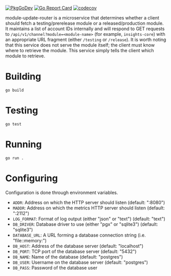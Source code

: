 [![PkgGoDev](https://pkg.go.dev/badge/github.com/redhatinsights/module-update-router)](https://pkg.go.dev/github.com/redhatinsights/module-update-router)
[![Go Report Card](https://goreportcard.com/badge/github.com/redhatinsights/module-update-router)](https://goreportcard.com/report/github.com/redhatinsights/module-update-router)
[![codecov](https://codecov.io/gh/RedHatInsights/module-update-router/branch/master/graph/badge.svg?token=HASAINK5Q3)](https://codecov.io/gh/RedHatInsights/module-update-router)

module-update-router is a microservice that determines whether a client should
fetch a testing/prerelease module or a released/production module. It maintains
a list of account IDs internally and will respond to GET requests to `/api/v1/channel?module=<module-name>`
(for example, `insights-core`) with an appropriate URL fragment (either 
`/testing` or `/release`). It is worth noting that this service does not serve
the module itself; the client must know where to retrieve the module. This
service simply tells the client which module to retrieve.

# Building

`go build`

# Testing

`go test`

# Running

`go run .`

# Configuring

Configuration is done through environment variables.

* `ADDR`: Address on which the HTTP server should listen (default: ":8080")
* `MADDR`: Address on which the metrics HTTP server should listen (default:
   ":2112")
* `LOG_FORMAT`: Format of log output (either "json" or "text") (default: "text")
* `DB_DRIVER`: Database driver to use (either "pgx" or "sqlite3")
   (default: "sqlite3")
* `DATABASE_URL`: A URL forming a database connection string (i.e. "file::memory:")
* `DB_HOST`: Address of the database server (default: "localhost")
* `DB_PORT`: TCP port of the database server (default: "5432")
* `DB_NAME`: Name of the database (default: "postgres")
* `DB_USER`: Username on the database server (default: "postgres")
* `DB_PASS`: Password of the database user
